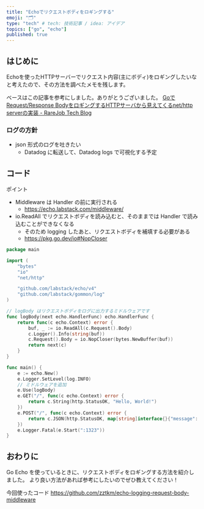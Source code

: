 ```yaml
---
title: "Echoでリクエストボディをロギングする"
emoji: "🗂"
type: "tech" # tech: 技術記事 / idea: アイデア
topics: ["go", "echo"]
published: true 
---
```


## はじめに

Echoを使ったHTTPサーバーでリクエスト内容(主にボディ)をロギングしたいなと考えたので、その方法を調べたメモを残します。

ベースはこの記事を参考にしました。ありがとうございました。
[GoでRequest/Response BodyをロギングするHTTPサーバから見えてくるnet/http serverの実装 - RareJob Tech Blog](https://rarejob-tech-dept.hatenablog.com/entry/2021/11/15/100650)


### ログの方針

- json 形式のログを吐きたい
    - Datadog に転送して、Datadog logs で可視化する予定

## コード

ポイント
- Middleware は Handler の前に実行される
    - https://echo.labstack.com/middleware/
- io.ReadAll でリクエストボディを読み込むと、そのままでは Handler で読み込むことができなくなる
    - そのため logging したあと、リクエストボディを補填する必要がある
    - https://pkg.go.dev/io#NopCloser

```go
package main

import (
	"bytes"
	"io"
	"net/http"

	"github.com/labstack/echo/v4"
	"github.com/labstack/gommon/log"
)

// logBody はリクエストボディをログに出力するミドルウェアです
func logBody(next echo.HandlerFunc) echo.HandlerFunc {
	return func(c echo.Context) error {
		buf, _ := io.ReadAll(c.Request().Body)
		c.Logger().Info(string(buf))
		c.Request().Body = io.NopCloser(bytes.NewBuffer(buf))
		return next(c)
	}
}

func main() {
	e := echo.New()
	e.Logger.SetLevel(log.INFO)
    // ミドルウェアを追加
	e.Use(logBody)
	e.GET("/", func(c echo.Context) error {
		return c.String(http.StatusOK, "Hello, World!")
	})
	e.POST("/", func(c echo.Context) error {
		return c.JSON(http.StatusOK, map[string]interface{}{"message": "ショートカットに捧げよ"})
	})
	e.Logger.Fatal(e.Start(":1323"))
}
```

## おわりに

Go Echo を使っているときに、リクエストボディをロギングする方法を紹介しました。
より良い方法があれば参考にしたいのでぜひ教えてください！

今回使ったコード
https://github.com/zztkm/echo-logging-request-body-middleware